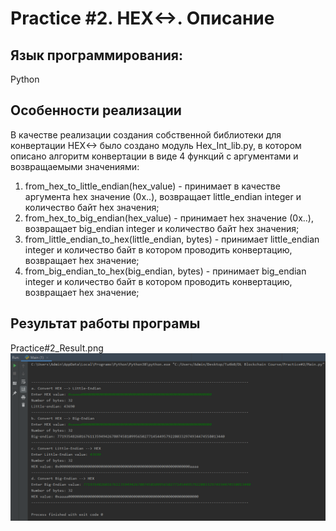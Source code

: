 # Practice #2. HEX<->. Описание

## Язык программирования: 
Python  

## Особенности реализации
В качестве реализации создания собственной библиотеки для конвертации HEX<-> было создано модуль Hex_Int_lib.py, в котором описано алгоритм конвертации в виде 4 функций с аргументами и возвращаемыми значениями: 
1. from_hex_to_little_endian(hex_value) - принимает в качестве аргумента hex значение (0x..), возвращает little_endian integer и количество байт hex значения;
2. from_hex_to_big_endian(hex_value) - принимает hex значение (0x..), возвращает big_endian integer и количество байт hex значения;
3. from_little_endian_to_hex(little_endian, bytes) - принимает little_endian integer и количество байт в котором проводить конвертацию, возвращает hex значение;
4. from_big_endian_to_hex(big_endian, bytes) - принимает big_endian integer и количество байт в котором проводить конвертацию, возвращает hex значение;

## Результат работы програмы
Practice#2_Result.png  
![Image text](https://github.com/tu4k0/DL-Blockchain-Course/blob/main/Practice%232/Practice%232_Result.png)